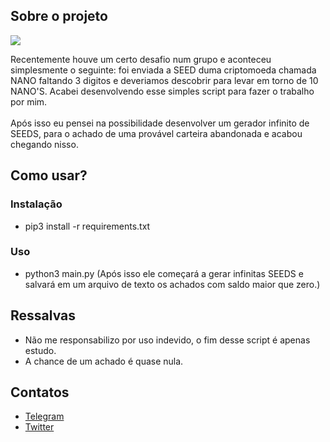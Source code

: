 ## Sobre o projeto

![](https://i.imgur.com/m6krc2x.png)

Recentemente houve um certo desafio num grupo e aconteceu simplesmente o seguinte: foi enviada a SEED duma criptomoeda chamada NANO faltando 3 digitos e deveriamos descobrir para levar em torno de 10 NANO'S. Acabei desenvolvendo esse simples script para fazer o trabalho por mim.
<br><br>Após isso eu pensei na possibilidade desenvolver um gerador infinito de SEEDS, para o achado de uma provável carteira abandonada e acabou chegando nisso.

## Como usar?

### Instalação

* pip3 install -r requirements.txt

### Uso

* python3 main.py (Após isso ele começará a gerar infinitas SEEDS e salvará em um arquivo de texto os achados com saldo maior que zero.)

## Ressalvas

* Não me responsabilizo por uso indevido, o fim desse script é apenas estudo.
* A chance de um achado é quase nula.

## Contatos

* [Telegram](https://t.me/SmookeyDev)
* [Twitter](https://twitter.com/SmookeyDev) 
